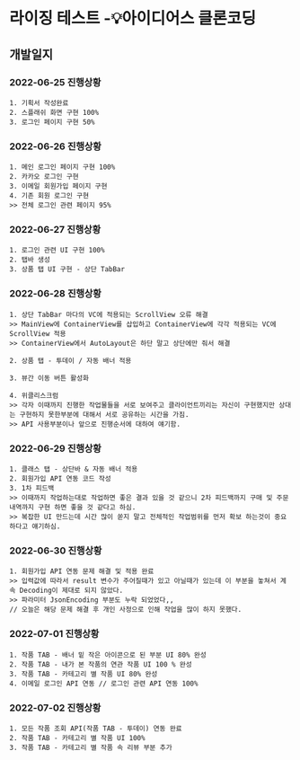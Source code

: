 # 라이징 테스트 -💡아이디어스 클론코딩

## 개발일지

### 2022-06-25 진행상황

```
1. 기획서 작성완료
2. 스플래쉬 화면 구현 100%
3. 로그인 페이지 구현 50%
```
### 2022-06-26 진행상황

```
1. 메인 로그인 페이지 구현 100%
2. 카카오 로그인 구현
3. 이메일 회원가입 페이지 구현 
4. 기존 회원 로그인 구현
>> 전체 로그인 관련 페이지 95% 
```

### 2022-06-27 진행상황

```
1. 로그인 관련 UI 구현 100%
2. 탭바 생성
3. 상품 탭 UI 구현 - 상단 TabBar
```

### 2022-06-28 진행상황

```
1. 상단 TabBar 마다의 VC에 적용되는 ScrollView 오류 해결
>> MainView에 ContainerView를 삽입하고 ContainerView에 각각 적용되는 VC에 ScrollView 적용 
>> ContainerView에서 AutoLayout은 하단 말고 상단에만 줘서 해결

2. 상품 탭 - 투데이 / 자동 배너 적용

3. 뷰간 이동 버튼 활성화

4. 위클리스크럼
>> 각자 이때까지 진행한 작업물들을 서로 보여주고 클라이언트끼리는 자신이 구현했지만 상대는 구현하지 못한부분에 대해서 서로 공유하는 시간을 가짐.
>> API 사용부분이나 앞으로 진행순서에 대하여 얘기함.
```

### 2022-06-29 진행상황

```
1. 클래스 탭 - 상단바 & 자동 배너 적용
2. 회원가입 API 연동 코드 작성
3. 1차 피드백
>> 이때까지 작업하는대로 작업하면 좋은 결과 있을 것 같으니 2차 피드백까지 구매 및 주문 내역까지 구현 하면 좋을 것 같다고 하심.
>> 복잡한 UI 만드는데 시간 많이 쏟지 말고 전체적인 작업범위를 먼저 확보 하는것이 중요하다고 얘기하심.
```

### 2022-06-30 진행상황

```
1. 회원가입 API 연동 문제 해결 및 적용 완료
>> 입력값에 따라서 result 변수가 주어질때가 있고 아닐때가 있는데 이 부분을 놓쳐서 계속 Decoding이 제대로 되지 않았다.
>> 파라미터 JsonEncoding 부분도 누락 되었었다,,
// 오늘은 해당 문제 해결 후 개인 사정으로 인해 작업을 많이 하지 못했다.
```

### 2022-07-01 진행상황

```
1. 작품 TAB - 배너 밑 작은 아이콘으로 된 부분 UI 80% 완성
2. 작품 TAB - 내가 본 작품의 연관 작품 UI 100 % 완성
3. 작품 TAB - 카테고리 별 작품 UI 80% 완성
4. 이메일 로그인 API 연동 // 로그인 관련 API 연동 100%
```

### 2022-07-02 진행상황

```
1. 모든 작품 조회 API(작품 TAB - 투데이) 연동 완료
2. 작품 TAB - 카테고리 별 작품 UI 100%
3. 작품 TAB - 카테고리 별 작품 속 리뷰 부분 추가
```

